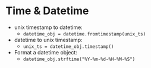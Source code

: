 # Time & Datetime

- unix timestamp to datetime:
  - `datetime_obj = datetime.fromtimestamp(unix_ts)`
- datetime to unix timestamp:
  - `unix_ts = datetime_obj.timestamp()`
- Format a datetime object:
  - `datetime_obj.strftime("%Y-%m-%d-%H-%M-%S")`